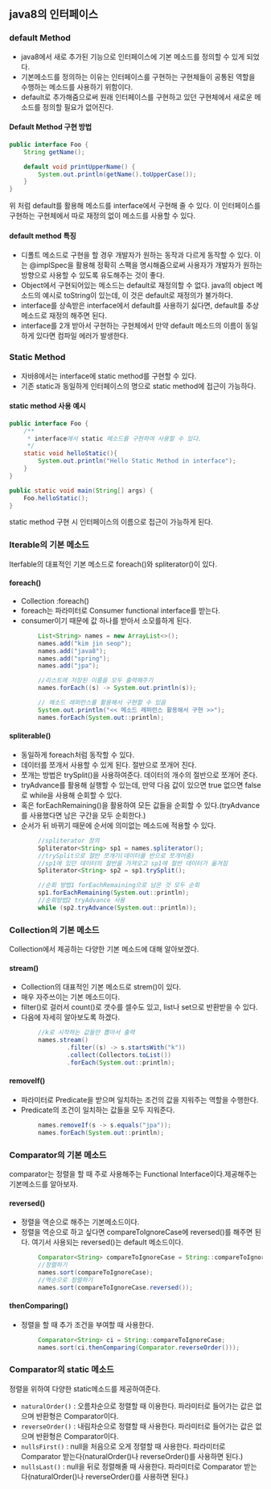 ## java8의 인터페이스

### default Method
- java8에서 새로 추가된 기능으로 인터페이스에 기본 메소드를 정의할 수 있게 되었다.
- 기본메소드를 정의하는 이유는 인터페이스를 구현하는 구현체들이 공통된 역할을 수행하는 메소드를 사용하기 위함이다.
- default로 추가해줌으로써 원래 인터페이스를 구현하고 있던 구현체에서 새로운 메소드를 정의할 필요가 없어진다.

#### Default Method 구현 방법
```java
public interface Foo {
    String getName();

    default void printUpperName() {
        System.out.println(getName().toUpperCase());
    }
}


```
위 처럼 default를 활용해 메소드를 interface에서 구현해 줄 수 있다. 이 인터페이스를 구현하는 구현체에서 따로 재정의 없이 메소드를 사용할 수 있다.

#### default method 특징
- 디폴트 메소드로 구현을 할 경우 개발자가 원하는 동작과 다르게 동작할 수 있다. 이는 @implSpec을 활용해 정확히 스팩을 명시해줌으로써 사용자가 개발자가 원하는 방향으로 사용할 수 있도록 유도해주는 것이 좋다.
- Object에서 구현되어있는 메소드는 default로 재정의할 수 없다. java의 object 메소드의 예시로 toString이 있는데, 이 것은 default로 재정의가 불가하다.
- interface를 상속받은 interface에서 default를 사용하기 싫다면, default를 추상메소드로 재정의 해주면 된다.
- interface를 2개 받아서 구현하는 구현체에서 만약 default 메소드의 이름이 동일하게 있다면 컴파일 에러가 발생한다.

### Static Method
- 자바8에서는 interface에 static method를 구현할 수 있다.
- 기존 static과 동일하게 인터페이스의 명으로 static method에 접근이 가능하다.

#### static method 사용 예시
```java
public interface Foo {
    /**
     * interface에서 static 메소드를 구현하여 사용할 수 있다.
     */
    static void helloStatic(){
        System.out.println("Hello Static Method in interface");
    }
}

public static void main(String[] args) {
    Foo.helloStatic();
}
```
static method 구현 시 인터페이스의 이름으로 접근이 가능하게 된다.

### Iterable의 기본 메소드
Iterfable의 대표적인 기본 메소드로 foreach()와 spliterator()이 있다.

#### foreach()
- Collection :foreach()  
- foreach는 파라미터로 Consumer functional interface를 받는다.  
- consumer이기 때문에 값 하나를 받아서 소모를하게 된다.  

```java
        List<String> names = new ArrayList<>();
        names.add("kim jin seop");
        names.add("java8");
        names.add("spring");
        names.add("jpa");

        //리스트에 저장된 이름을 모두 출력해주기
        names.forEach((s) -> System.out.println(s));

        // 메소드 레퍼런스를 활용해서 구현할 수 있음
        System.out.println("<< 메소드 레퍼런스 활용해서 구현 >>");
        names.forEach(System.out::println);
```

#### spliterable() 
- 동일하게 foreach처럼 동작할 수 있다.  
- 데이터를 쪼개서 사용할 수 있게 된다. 절반으로 쪼개어 진다.  
- 쪼개는 방법은 trySplit()을 사용하여준다. 데이터의 개수의 절반으로 쪼개어 준다.  
- tryAdvance를 활용해 실행할 수 있는데, 만약 다음 값이 있으면 true 없으면 false로 while을 사용해 순회할 수 있다.  
- 혹은 forEachRemaining()을 활용하여 모든 값들을 순회할 수 있다.(tryAdvance를 사용했다면 남은 구간을 모두 순회한다.)  
- 순서가 뒤 바뀌기 때문에 순서에 의미없는 메소드에 적용할 수 있다.

```java
        //spliterator 정의
        Spliterator<String> sp1 = names.spliterator();
        //trySplit으로 절반 쪼개기(데이터를 반으로 쪼개어줌)
        //sp1에 있던 데이터의 절반을 가져오고 sp1에 절반 데이터가 옮겨짐
        Spliterator<String> sp2 = sp1.trySplit();

        //순회 방법1 forEachRemaining으로 남은 것 모두 순회
        sp1.forEachRemaining(System.out::println);
        //순회방법2 tryAdvance 사용
        while (sp2.tryAdvance(System.out::println));
```

### Collection의 기본 메소드
Collection에서 제공하는 다양한 기본 메소드에 대해 알아보겠다.  

#### stream()
- Collection의 대표적인 기본 메소드로 strem()이 있다.
- 매우 자주쓰이는 기본 메소드이다.
- filter()로 걸러서 count()로 갯수를 셀수도 있고, list나 set으로 반환받을 수 있다.
- 다음에 자세히 알아보도록 하겠다.
```java
        //k로 시작하는 값들만 뽑아서 출력
        names.stream()
                .filter((s) -> s.startsWith("k"))
                .collect(Collectors.toList())
                .forEach(System.out::println);
```

#### removeIf()
- 파라미터로 Predicate을 받으며 일치하는 조건의 값을 지워주는 역할을 수행한다.
- Predicate의 조건이 일치하는 값들을 모두 지워준다.
```java
        names.removeIf(s -> s.equals("jpa"));
        names.forEach(System.out::println);
```

### Comparator의 기본 메소드
comparator는 정렬을 할 때 주로 사용해주는 Functional Interface이다.제공해주는 기본메소드를 알아보자.

#### reversed()
- 정렬을 역순으로 해주는 기본메소드이다.
- 정렬을 역순으로 하고 싶다면 compareToIgnoreCase에 reversed()를 해주면 된다. 여기서 사용되는 reversed()는 default 메소드이다.

```java
        Comparator<String> compareToIgnoreCase = String::compareToIgnoreCase;
        //정렬하기
        names.sort(compareToIgnoreCase);
        //역순으로 정렬하기
        names.sort(compareToIgnoreCase.reversed());
```

#### thenComparing()
- 정렬을 할 때 추가 조건을 부여할 때 사용한다.
```java
        Comparator<String> ci = String::compareToIgnoreCase;
        names.sort(ci.thenComparing(Comparator.reverseOrder()));
```

### Comparator의 static 메소드
정렬을 위하여 다양한 static메소드를 제공하여준다.
- `naturalOrder()` : 오름차순으로 정렬할 때 이용한다. 파라미터로 들어가는 값은 없으며 반환형은 Comparator이다.
- `reverseOrder()` : 내림차순으로 정렬할 때 사용한다. 파라미터로 들어가는 값은 없으며 반환형은 Comparator이다.
- `nullsFirst()` : null을 처음으로 오게 정렬할 때 사용한다. 파라미터로 Comparator 받는다(naturalOrder()나 reverseOrder()를 사용하면 된다.)
- `nullsLast()` : null을 뒤로 정렬해줄 때 사용한다. 파라미터로 Comparator 받는다(naturalOrder()나 reverseOrder()를 사용하면 된다.)